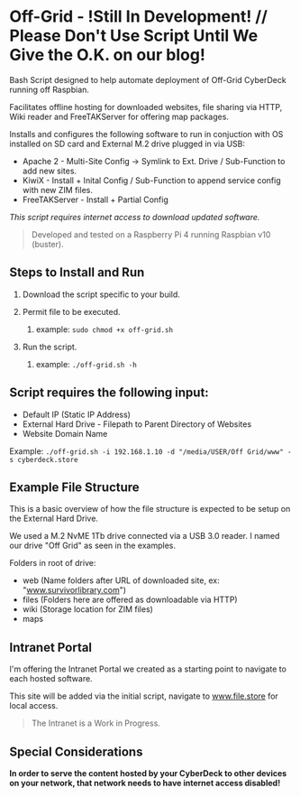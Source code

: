 # Off-Grid - !Still In Development! // Please Don't Use Script Until We Give the O.K. on our blog!
Bash Script designed to help automate deployment of Off-Grid CyberDeck running off Raspbian.

Facilitates offline hosting for downloaded websites, file sharing via HTTP, Wiki reader and FreeTAKServer for offering map packages.

Installs and configures the following software to run in conjuction with OS installed on SD card and External M.2 drive plugged in via USB:
* Apache 2 - Multi-Site Config -> Symlink to Ext. Drive / Sub-Function to add new sites.
* KiwiX - Install + Inital Config / Sub-Function to append service config with new ZIM files.
* FreeTAKServer - Install + Partial Config

*This script requires internet access to download updated software.*

>Developed and tested on a Raspberry Pi 4 running Raspbian v10 (buster).

## Steps to Install and Run

1. Download the script specific to your build.

1. Permit file to be executed.

   1. example: ```sudo chmod +x off-grid.sh```

1. Run the script.

   1. example: ```./off-grid.sh -h```

## Script requires the following input:
* Default IP (Static IP Address)
* External Hard Drive - Filepath to Parent Directory of Websites
* Website Domain Name

Example: ```./off-grid.sh -i 192.168.1.10 -d "/media/USER/Off Grid/www" -s cyberdeck.store```

## Example File Structure
This is a basic overview of how the file structure is expected to be setup on the External Hard Drive.

We used a M.2 NvME 1Tb drive connected via a USB 3.0 reader. I named our drive "Off Grid" as seen in the examples.

Folders in root of drive:
* web (Name folders after URL of downloaded site, ex: "www.survivorlibrary.com")
* files (Folders here are offered as downloadable via HTTP)
* wiki (Storage location for ZIM files)
* maps

## Intranet Portal
I'm offering the Intranet Portal we created as a starting point to navigate to each hosted software.

This site will be added via the initial script, navigate to www.file.store for local access.

> The Intranet is a Work in Progress.

## Special Considerations

__In order to serve the content hosted by your CyberDeck to other devices on your network, that network needs to have internet access disabled!__

